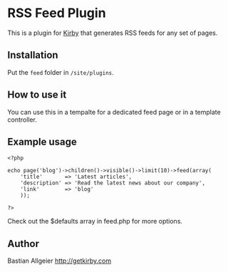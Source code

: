 # RSS Feed Plugin

This is a plugin for [Kirby](http://getkirby.com/) that generates RSS feeds for any set of pages.

## Installation

Put the `feed` folder in `/site/plugins`.

## How to use it

You can use this in a tempalte for a dedicated feed page or in a template controller.

## Example usage


	<?php

	echo page('blog')->children()->visible()->limit(10)->feed(array(
		'title'       => 'Latest articles',
		'description' => 'Read the latest news about our company',
		'link'        => 'blog'
		));

	?>

Check out the $defaults array in feed.php for more options.

## Author

Bastian Allgeier
<http://getkirby.com>
